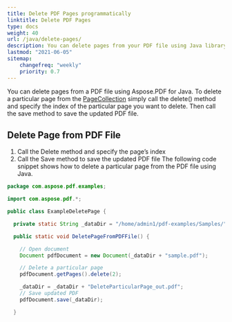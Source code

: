 ```yaml
---
title: Delete PDF Pages programmatically 
linktitle: Delete PDF Pages
type: docs
weight: 40
url: /java/delete-pages/
description: You can delete pages from your PDF file using Java library.
lastmod: "2021-06-05"
sitemap:
    changefreq: "weekly"
    priority: 0.7
---
```


You can delete pages from a PDF file using Aspose.PDF for Java. To delete a particular page from the [PageCollection](https://apireference.aspose.com/pdf/java/com.aspose.pdf.class-use/pagecollection) simply call the delete() method and specify the index of the particular page you want to delete. Then call the save method to save the updated PDF file.

## Delete Page from PDF File

1. Call the Delete method and specify the page’s index
1. Call the Save method to save the updated PDF file
The following code snippet shows how to delete a particular page from the PDF file using Java.

```java
package com.aspose.pdf.examples;

import com.aspose.pdf.*;

public class ExampleDeletePage {

  private static String _dataDir = "/home/admin1/pdf-examples/Samples/";

  public static void DeletePageFromPDFFile() {

    // Open document
    Document pdfDocument = new Document(_dataDir + "sample.pdf");

    // Delete a particular page
    pdfDocument.getPages().delete(2);

    _dataDir = _dataDir + "DeleteParticularPage_out.pdf";
    // Save updated PDF
    pdfDocument.save(_dataDir);    

  }
```
